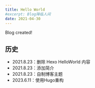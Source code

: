 ```yaml
---
title: Hello World
#excerpt: Blog降临人间
date: 2021-04-30
---
```


Blog created!

## 历史

- 2021.8.23：删除 Hexo HelloWorld 内容
- 2021.8.23：添加简介
- 2021.8.23：自制博客主题
- 2023.6.11：使用Hugo重构
